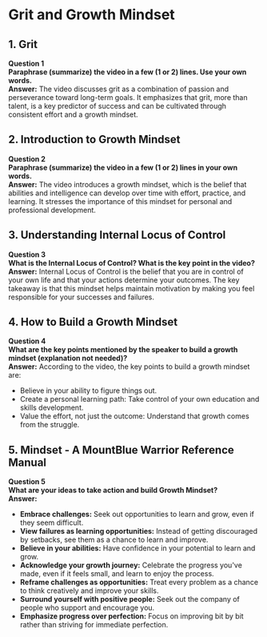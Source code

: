 # Grit and Growth Mindset

## 1. Grit

**Question 1**  
**Paraphrase (summarize) the video in a few (1 or 2) lines. Use your own words.**  
**Answer:** The video discusses grit as a combination of passion and perseverance toward long-term goals. It emphasizes that grit, more than talent, is a key predictor of success and can be cultivated through consistent effort and a growth mindset.

## 2. Introduction to Growth Mindset

**Question 2**  
**Paraphrase (summarize) the video in a few (1 or 2) lines in your own words.**  
**Answer:** The video introduces a growth mindset, which is the belief that abilities and intelligence can develop over time with effort, practice, and learning. It stresses the importance of this mindset for personal and professional development.

## 3. Understanding Internal Locus of Control

**Question 3**  
**What is the Internal Locus of Control? What is the key point in the video?**  
**Answer:**  Internal Locus of Control is the belief that you are in control of your own life and that your actions determine your outcomes. The key takeaway is that this mindset helps maintain motivation by making you feel responsible for your successes and failures.

## 4. How to Build a Growth Mindset

**Question 4**  
**What are the key points mentioned by the speaker to build a growth mindset (explanation not needed)?**  
**Answer:** According to the video, the key points to build a growth mindset are:
- Believe in your ability to figure things out.
- Create a personal learning path: Take control of your own education and skills development.
- Value the effort, not just the outcome: Understand that growth comes from the struggle.

## 5. Mindset - A MountBlue Warrior Reference Manual

**Question 5**  
**What are your ideas to take action and build Growth Mindset?**  
**Answer:**
- **Embrace challenges:** Seek out opportunities to learn and grow, even if they seem difficult.
- **View failures as learning opportunities:** Instead of getting discouraged by setbacks, see them as a chance to learn and improve.
- **Believe in your abilities:** Have confidence in your potential to learn and grow.
- **Acknowledge your growth journey:** Celebrate the progress you've made, even if it feels small, and learn to enjoy the process.
- **Reframe challenges as opportunities:** Treat every problem as a chance to think creatively and improve your skills.
- **Surround yourself with positive people:** Seek out the company of people who support and encourage you.
- **Emphasize progress over perfection:** Focus on improving bit by bit rather than striving for immediate perfection.

